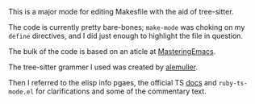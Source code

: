 This is a major mode for editing Makesfile with the aid of tree-sitter.

The code is currently pretty bare-bones; `make-mode` was choking on my
`define` directives, and I did just enough to highlight the file in
question.

The bulk of the code is based on an aticle at
[MasteringEmacs](https://www.masteringemacs.org/article/lets-write-a-treesitter-major-mode).

The tree-sitter grammer I used was created by [alemuller](https://github.com/alemuller/tree-sitter-make).

Then I referred to the elisp info pgaes, the official TS
[docs](https://tree-sitter.github.io/tree-sitter/using-parsers#pattern-matching-with-queries)
and `ruby-ts-mode.el` for clarifications and some of the commentary
text.
